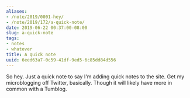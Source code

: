 ```yaml
---
aliases:
- /note/2019/0001-hey/
- /note/2019/172/a-quick-note/
date: 2019-06-22 00:37:00-08:00
slug: a-quick-note
tags:
- notes
- whatever
title: A quick note
uuid: 6eed63a7-0c59-41df-9ed5-6c85dd84d556
---
```


So hey. Just a quick note to say I'm adding quick notes to the site. Get my
microblogging off Twitter, basically. Though it will likely have more in common
with a Tumblog.
